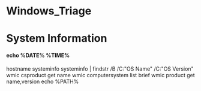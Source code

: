 # Windows_Triage

# System Information

#### echo %DATE% %TIME%
hostname
systeminfo
systeminfo | findstr /B /C:"OS Name" /C:"OS Version"
wmic csproduct get name
wmic computersystem list brief
wmic product get name,version
echo %PATH%
